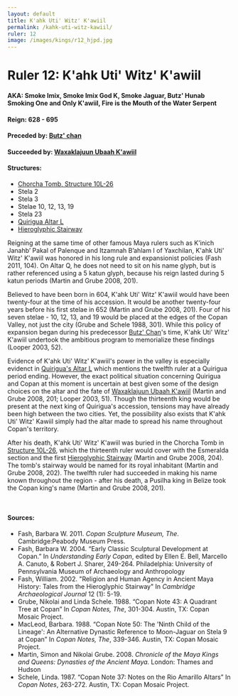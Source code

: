 ```yaml
---
layout: default
title: K'ahk Uti' Witz' K'awiil
permalink: /kahk-uti-witz-kawiil/
ruler: 12
image: /images/kings/r12_hjpd.jpg
---
```


# Ruler 12: K'ahk Uti' Witz' K'awiil
#### <strong>AKA:</strong> Smoke Imix, Smoke Imix God K, Smoke Jaguar, Butz' Hunab Smoking One and Only K'awiil, Fire is the Mouth of the Water Serpent
#### <strong>Reign:</strong> 628 - 695
#### <strong>Preceded by:</strong> <a href="{{site.baseurl}}/butz-chan">Butz' chan</a>
#### <strong>Succeeded by:</strong> <a href="{{site.baseurl}}/waxaklajuun-ubaah-kawiil">Waxaklajuun Ubaah K'awiil</a>
#### <strong>Structures:</strong>
<ul>
<li><a href="{{site.baseurl}}/structure-26">Chorcha Tomb, Structure 10L-26</a>
</li>
<li>Stela 2</li>
<li>Stela 3</li>
<li> Stelae 10, 12, 13, 19</li>
<li>Stela 23</li>
<li><a href="{{site.baseurl}}/quirigua-altar-l">Quirigua Altar L</a></li>
<li><a href="{{site.baseurl}}/hieroglyphic-stairway">Hieroglyphic Stairway</a>
</li>
</ul>

Reigning at the same time of other famous Maya rulers such as K’inich Janahb’ Pakal of Palenque and Itzamnah B’ahlam I of Yaxchilan, K'ahk Uti' Witz' K'awiil was honored in his long rule and expansionist policies (Fash 2011, 104). On Altar Q, he does not need to sit on his name glyph, but is rather referenced using a 5 katun glyph, because his reign lasted during 5 katun periods (Martin and Grube 2008, 201).

Believed to have been born in 604, K'ahk Uti' Witz' K'awiil would have been twenty-four at the time of his accession. It would be another twenty-four years before his first stelae in 652 (Martin and Grube 2008, 201). Four of his seven stelae - 10, 12, 13, and 19 would be placed at the edges of the Copan Valley, not just the city (Grube and Schele 1988, 301). While this policy of expansion began during his predecessor <a href="{{site.baseurl}}/butz-chan">Butz' Chan</a>'s time, K'ahk Uti' Witz' K'awiil undertook the ambitious program to memorialize these findings (Looper 2003, 52).

Evidence of K'ahk Uti' Witz' K'awiil's power in the valley is especially evidenct in <a href="{{site.baseurl}}/quirigua-altar-l">Quirigua's Altar L</a> which mentions the twelfth ruler at a Quirigua period ending. However, the exact political situation concerning Quirigua and Copan at this moment is uncertain at best given some of the design choices on the altar and the fate of <a href="{{site.baseurl}}/waxaklajuun-ubaah-k'awiil">Waxaklajuun Ubaah K'awiil</a> (Martin and Grube 2008, 201; Looper 2003, 51). Though the thirteenth king would be present at the next king of Quirigua's accession, tensions may have already been high between the two cities. Yet, the possibility also exists that K'ahk Uti' Witz' Kawiil simply had the altar made to spread his name throughout Copan's territory.

After his death, K'ahk Uti' Witz' K'awiil was buried in the Chorcha Tomb in <a href="{{site.baseurl}}/structure-26">Structure 10L-26</a>, which the thirteenth ruler would cover with the Esmeralda section and the first <a href="{{site.baseurl}}/hieroglyphic-stairway">Hieroglyphic Stairway</a> (Martin and Grube 2008, 204). The tomb's stairway would be named for its royal inhabitant (Martin and Grube 2008, 202). The twelfth ruler had succeeded in making his name known throughout the region - after his death, a Pusilha king in Belize took the Copan king's name (Martin and Grube 2008, 201).  

<br>

#### <strong>Sources:</strong>
<ul>
<li>Fash, Barbara W. 2011. <cite>Copan Sculpture Museum, The</cite>. Cambridge:Peabody Museum Press.</li>
<li>Fash, Barbara W. 2004. “Early Classic Sculptural Development at Copan.” In <cite>Understanding Early Copan</cite>, edited by Ellen E. Bell, Marcello A. Canuto, & Robert J. Sharer, 249-264. Philadelphia: University of Pennsylvania Museum of Archaeology and Anthropology</li>
<li>Fash, William. 2002. "Religion and Human Agency in Ancient Maya History:
Tales from the Hieroglyphic Stairway" In <cite>Cambridge Archaeological Journal</cite> 12 (1): 5-19.</li>
<li>Grube, Nikolai and Linda Schele. 1988. “Copan Note 43: A Quadrant Tree at Copan” In <cite>Copan Notes, The</cite>, 301-304. Austin, TX: Copan Mosaic Project.</li>
<li>MacLeod, Barbara. 1988. “Copan Note 50: The 'Ninth Child of the Lineage': An Alternative Dynastic Reference to Moon-Jaguar on Stela 9 at Copan” In <cite>Copan Notes, The</cite>, 339-346. Austin, TX: Copan Mosaic Project.</li>
<li>Martin, Simon and Nikolai Grube. 2008. <cite>Chronicle of the Maya Kings and
    Queens: Dynasties of the Ancient Maya.</cite> London: Thames and Hudson</li>
<li>Schele, Linda. 1987. “Copan Note 37: Notes on the Rio Amarillo Altars” In  <cite>Copan Notes</cite>, 263-272. Austin, TX: Copan Mosaic Project.</li>
</ul>
